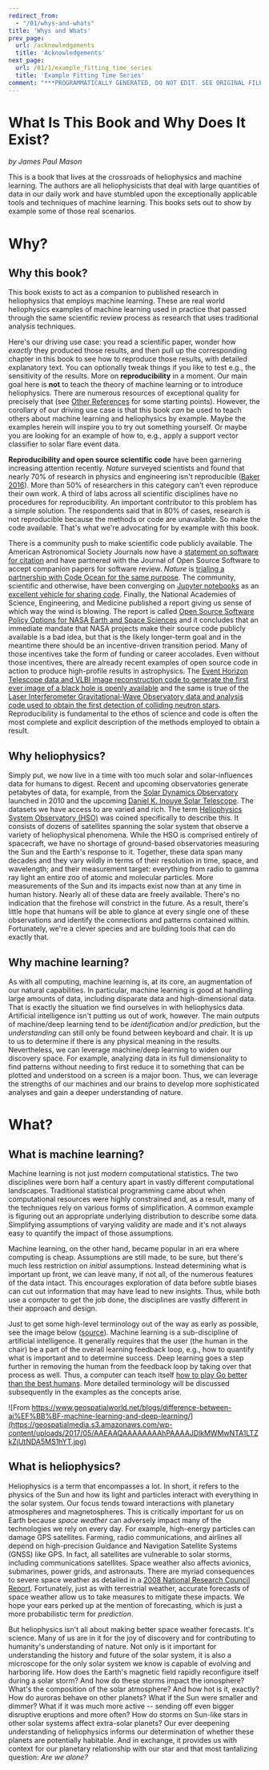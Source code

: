 ```yaml
---
redirect_from:
  - "/01/whys-and-whats"
title: 'Whys and Whats'
prev_page:
  url: /acknowledgements
  title: 'Acknowledgements'
next_page:
  url: /01/1/example_fitting_time_series
  title: 'Example Fitting Time Series'
comment: "***PROGRAMMATICALLY GENERATED, DO NOT EDIT. SEE ORIGINAL FILES IN /content***"
---
```

What Is This Book and Why Does It Exist?
====================
*by James Paul Mason*

This is a book that lives at the crossroads of heliophysics and machine learning. The authors are all heliophysicists that deal with large quantities of data in our daily work and have stumbled upon the exceptionally applicable tools and techniques of machine learning. This books sets out to show by example some of those real scenarios.

# Why?
## Why this book?
This book exists to act as a companion to published research in heliophysics that employs machine learning. These are real world heliophysics examples of machine learning used in practice that passed through the same scientific review process as research that uses traditional analysis techniques.

Here's our driving use case: you read a scientific paper, wonder how _exactly_ they produced those results, and then pull up the corresponding chapter in this book to see how to reproduce those results, with detailed explanatory text. You can optionally tweak things if you like to test e.g., the sensitivity of the results. More on **reproducibility** in a moment. Our main goal here is **not** to teach the theory of machine learning or to introduce heliophysics. There are numerous resources of exceptional quality for precisely that (see [Other References](https://helioml.github.io/HelioML/01/3/other_references) for some starting points). However, the corollary of our driving use case is that this book _can_ be used to teach others about machine learning and heliophysics by example. Maybe the examples herein will inspire you to try out something yourself. Or maybe you are looking for an example of how to, e.g., apply a support vector classifier to solar flare event data.

**Reproducibility and open source scientific code** have been garnering increasing attention recently. _Nature_ surveyed scientists and found that nearly 70% of research in physics and engineering isn't reproducible ([Baker 2016](https://www.nature.com/news/1-500-scientists-lift-the-lid-on-reproducibility-1.19970)). More than 50% of researchers in this category can't even reproduce their own work. A third of labs across all scientific disciplines have no procedures for reproducibility. An important contributor to this problem has a simple solution. The respondents said that in 80% of cases, research is not reproducible because the methods or code are unavailable. So make the code available. That's what we're advocating for by example with this book.

There is a community push to make scientific code publicly available. The American Astronomical Society Journals now have a [statement on software for citation](https://journals.aas.org/policy-statement-on-software/) and have partnered with the Journal of Open Source Software to accept companion papers for software review. _Nature_ is [trialing a partnership with Code Ocean for the same purpose](http://blogs.nature.com/ofschemesandmemes/2018/08/01/nature-research-journals-trial-new-tools-to-enhance-code-peer-review-and-publication). The community, scientific and otherwise, have been converging on [Jupyter notebooks](https://www.nature.com/articles/d41586-018-07196-1) as an [excellent vehicle for sharing code](https://www.nature.com/news/interactive-notebooks-sharing-the-code-1.16261). Finally, the National Academies of Science, Engineering, and Medicine published a report giving us sense of which way the wind is blowing. The report is called [Open Source Software Policy Options for NASA Earth and Space Sciences](https://www.nap.edu/catalog/25217/open-source-software-policy-options-for-nasa-earth-and-space-sciences) and it concludes that an immediate mandate that NASA projects make their source code publicly available is a bad idea, but that is the likely longer-term goal and in the meantime there should be an incentive-driven transition period. Many of those incentives take the form of funding or career accolades. Even without those incentives, there are already recent examples of open source code in action to produce high-profile results in astrophysics. The [Event Horizon Telescope data and VLBI image reconstruction code to generate the first ever image of a black hole is openly available](https://github.com/achael/eht-imaging) and the same is true of the [Laser Interferometer Gravitational-Wave Observatory data and analysis code used to obtain the first detection of colliding neutron stars](https://github.com/minrk/ligo-binder). Reproducibility is fundamental to the ethos of science and code is often the most complete and explicit description of the methods employed to obtain a result.

## Why heliophysics?
Simply put, we now live in a time with too much solar and solar-influences data for humans to digest. Recent and upcoming observatories generate petabytes of data, for example, from the [Solar Dynamics Observatory](https://ui.adsabs.harvard.edu/#abs/2012SoPh..275....3P/abstract) launched in 2010 and the upcoming [Daniel K. Inouye Solar Telescope](https://en.wikipedia.org/wiki/Daniel_K._Inouye_Solar_Telescope). The datasets we have access to are varied and rich. The term [Heliophysics System Observatory (HSO)](https://www.nasa.gov/content/goddard/heliophysics-system-observatory-hso) was coined specifically to describe this. It consists of dozens of satellites spanning the solar system that observe a variety of heliophysical phenomena. While the HSO is comprised entirely of spacecraft, we have no shortage of ground-based observatories measuring the Sun and the Earth's response to it. Together, these data span many decades and they vary wildly in terms of their resolution in time, space, and wavelength; and their measurement target: everything from radio to gamma ray light an entire zoo of atomic and molecular particles. More measurements of the Sun and its impacts exist now than at any time in human history. Nearly all of these data are freely available. There's no indication that the firehose will constrict in the future. As a result, there's little hope that humans will be able to glance at every single one of these observations and identify the connections and patterns contained within. Fortunately, we're a clever species and are building tools that can do exactly that.

## Why machine learning?
As with all computing, machine learning is, at its core, an augmentation of our natural capabilities. In particular, machine learning is good at handling large amounts of data, including disparate data and high-dimensional data. That is exactly the situation we find ourselves in with heliophysics data. Artificial intelligence isn't putting us out of work, however. The main outputs of machine/deep learning tend to be _identification_ and/or _prediction_, but the _understanding_ can still only be found between keyboard and chair. It is up to us to determine if there is any physical meaning in the results. Nevertheless, we can leverage machine/deep learning to widen our discovery space. For example, analyzing data in its full dimensionality to find patterns without needing to first reduce it to something that can be plotted and understood on a screen is a major boon. Thus, we can leverage the strengths of our machines and our brains to develop more sophisticated analyses and gain a deeper understanding of nature.

# What?
## What is machine learning?
Machine learning is not just modern computational statistics. The two disciplines were born half a century apart in vastly different computational landscapes. Traditional statistical programming came about when computational resources were highly constrained and, as a result, many of the techniques rely on various forms of simplification. A common example is figuring out an appropriate underlying distribution to describe some data. Simplifying assumptions of varying validity are made and it's not always easy to quantify the impact of those assumptions.

Machine learning, on the other hand, became popular in an era where computing is cheap. Assumptions are still made, to be sure, but there's much less restriction on _initial_ assumptions. Instead determining what is important up front, we can leave many, if not all, of the numerous features of the data intact. This encourages exploration of data before subtle biases can cut out information that may have lead to new insights. Thus, while both use a computer to get the job done, the disciplines are vastly different in their approach and design.

Just to get some high-level terminology out of the way as early as possible, see the image below ([source](https://www.geospatialworld.net/blogs/difference-between-ai%EF%BB%BF-machine-learning-and-deep-learning/)). Machine learning is a sub-discipline of artificial intelligence. It generally requires that the user (the human in the chair) be a part of the overall learning feedback loop, e.g., how to quantify what is important and to determine success. Deep learning goes a step further in removing the human from the feedback loop by taking over that process as well. Thus, a computer can teach itself [how to play Go better than the best humans](https://deepmind.com/blog/alphago-zero-learning-scratch/). More detailed terminology will be discussed subsequently in the examples as the concepts arise.

![From https://www.geospatialworld.net/blogs/difference-between-ai%EF%BB%BF-machine-learning-and-deep-learning/](https://geospatialmedia.s3.amazonaws.com/wp-content/uploads/2017/05/AAEAAQAAAAAAAAhPAAAAJDlkMWMwNTA1LTZkZjUtNDA5MS1hYT.jpg)


## What is heliophysics?
Heliophysics is a term that encompasses a lot. In short, it refers to the physics of the Sun and how its light and particles interact with everything in the solar system. Our focus tends toward interactions with planetary atmospheres and magnetospheres. This is critically important for us on Earth because _space weather_ can adversely impact many of the technologies we rely on every day. For example, high-energy particles can damage GPS satellites. Farming, radio communications, and airlines all depend on high-precision Guidance and Navigation Satellite Systems (GNSS) like GPS. In fact, all satellites are vulnerable to solar storms, including communications satellites. Space weather also affects avionics, submarines, power grids, and astronauts. There are myriad consequences to severe space weather as detailed in a [2008 National Research Council Report](https://www.nap.edu/catalog/12507/severe-space-weather-events-understanding-societal-and-economic-impacts-a). Fortunately, just as with terrestrial weather, accurate forecasts of space weather allow us to take measures to mitigate these impacts. We hope your ears perked up at the mention of forecasting, which is just a more probabilistic term for _prediction_.

But heliophysics isn't all about making better space weather forecasts. It's science. Many of us are in it for the joy of discovery and for contributing to humanity's understanding of nature. Not only is it important for understanding the history and future of the solar system, it is also a microscope for the only solar system we know is capable of evolving and harboring life. How does the Earth's magnetic field rapidly reconfigure itself during a solar storm? And how do these storms impact the ionosphere? What's the composition of the solar atmosphere? And how hot is it, exactly? How do auroras behave on other planets? What if the Sun were smaller and dimmer? What if it was much more active -- sending off even bigger disruptive eruptions and more often? How do storms on Sun-like stars in other solar systems affect extra-solar planets? Our ever deepening understanding of heliophysics informs our determination of whether these planets are potentially habitable. And in exchange, it provides us with context for our planetary relationship with our star and that most tantalizing question: _Are we alone?_
